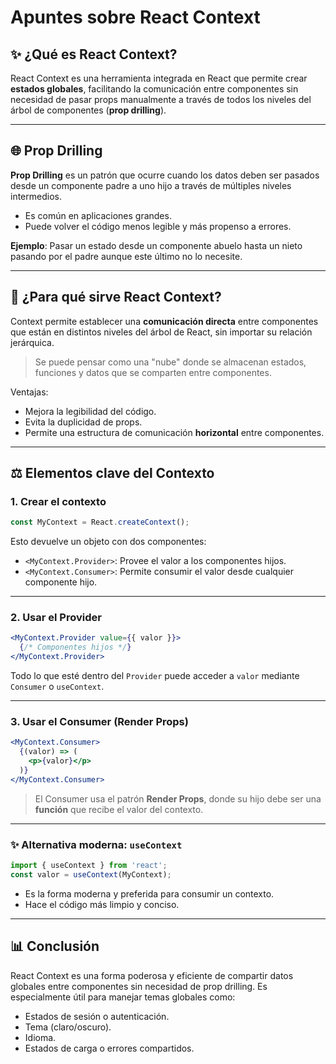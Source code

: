 # Apuntes sobre React Context

## ✨ ¿Qué es React Context?

React Context es una herramienta integrada en React que permite crear **estados globales**, facilitando la comunicación entre componentes sin necesidad de pasar props manualmente a través de todos los niveles del árbol de componentes (**prop drilling**).

---

## 🌐 Prop Drilling

**Prop Drilling** es un patrón que ocurre cuando los datos deben ser pasados desde un componente padre a uno hijo a través de múltiples niveles intermedios.

- Es común en aplicaciones grandes.
- Puede volver el código menos legible y más propenso a errores.

**Ejemplo**: Pasar un estado desde un componente abuelo hasta un nieto pasando por el padre aunque este último no lo necesite.

---

## 📁 ¿Para qué sirve React Context?

Context permite establecer una **comunicación directa** entre componentes que están en distintos niveles del árbol de React, sin importar su relación jerárquica.

> Se puede pensar como una "nube" donde se almacenan estados, funciones y datos que se comparten entre componentes.

Ventajas:

- Mejora la legibilidad del código.
- Evita la duplicidad de props.
- Permite una estructura de comunicación **horizontal** entre componentes.

---

## ⚖️ Elementos clave del Contexto

### 1. Crear el contexto

```jsx
const MyContext = React.createContext();
```

Esto devuelve un objeto con dos componentes:

- `<MyContext.Provider>`: Provee el valor a los componentes hijos.
- `<MyContext.Consumer>`: Permite consumir el valor desde cualquier componente hijo.

---

### 2. Usar el Provider

```jsx
<MyContext.Provider value={{ valor }}>
  {/* Componentes hijos */}
</MyContext.Provider>
```

Todo lo que esté dentro del `Provider` puede acceder a `valor` mediante `Consumer` o `useContext`.

---

### 3. Usar el Consumer (Render Props)

```jsx
<MyContext.Consumer>
  {(valor) => (
    <p>{valor}</p>
  )}
</MyContext.Consumer>
```

> El Consumer usa el patrón **Render Props**, donde su hijo debe ser una **función** que recibe el valor del contexto.

---

### ✨ Alternativa moderna: `useContext`

```jsx
import { useContext } from 'react';
const valor = useContext(MyContext);
```

- Es la forma moderna y preferida para consumir un contexto.
- Hace el código más limpio y conciso.

---

## 📊 Conclusión

React Context es una forma poderosa y eficiente de compartir datos globales entre componentes sin necesidad de prop drilling. Es especialmente útil para manejar temas globales como:

- Estados de sesión o autenticación.
- Tema (claro/oscuro).
- Idioma.
- Estados de carga o errores compartidos.



